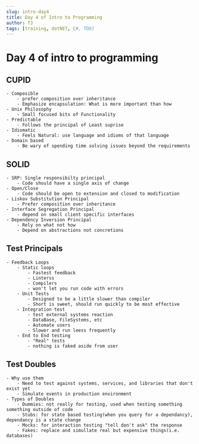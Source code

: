 ```yaml
---
slug: intro-day4
title: Day 4 of Intro to Programming
author: TJ
tags: [training, dotNET, C#, TDD]
---
```


# Day 4 of intro to programming


## CUPID

    - Composible
        - prefer composition over inheritance
        - Emphasize encapsulation: What is more important than how
    - Unix Philosophy
        - Small focused bits of Functionality
    - Predictable 
        - Follows the principal of Least suprise
    - Idiomatic 
        - Feels Natural: use language and idioms of that language
    - Domain based
        - Be wary of spending time solving issues beyond the requirements

## SOLID

    - SRP: Single responsibilty principal
        - Code should have a single axis of change
    - Open/Close
        - Code should be open to extension and closed to modification
    - Liskov Substitution Principal
        - Prefer composition over inheritance
    - Interface Segregation Principal
        - depend on small client specific interfaces
    - Dependency Inversion Principal
        - Rely on what not how
        - Depend on abstractions not concretions

## Test Principals

    - Feedback Loops
        - Static loops
            - Fastest feedback
            - Linterss
            - Compilers
            - won't let you run code with errors
        - Unit Tests
            - Designed to be a little slower than compiler
            - Short is sweet, should run quickly to be most effective
        - Integration test
            - test external systems reaction
            - DataBase, FileSystems, etc
            - Automate users
            - Slower and run leess frequently
        - End to End testing
            - "Real" tests
            - nothing is faked aside from user

## Test Doubles

    - Why use them
        - Need to test against systems, services, and libraries that don't exist yet
        - Simulate events in production environment
    - Types of Doubles
        - Dummies: not really for testing, used when testing something something outside of code
        - Stubs: for state based testing(when you query for a dependancy), dependancy is a state change 
        - Mocks: for interaction testing "tell don't ask" the response
        - Fakes: replace and simullate real but expensive things(i.e. databases)
